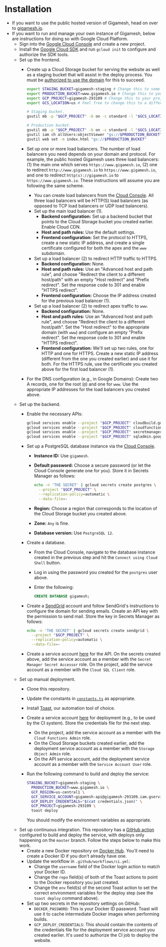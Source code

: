 # Installation

- If you want to use the public hosted version of Gigamesh, head on over to [gigamesh.io](https://www.gigamesh.io/).
- If you want to run and manage your own instance of Gigamesh, below are instructions for doing so with Google Cloud Platform.
  - Sign into the [Google Cloud Console](https://console.cloud.google.com/) and create a new project.
  - Install the [Google Cloud SDK](https://cloud.google.com/sdk/install) and run `gcloud init` to configure and authorize the SDK tools.
  - Set up the frontend.
    - Create up a Cloud Storage bucket for serving the website as well as a staging bucket that will assist in the deploy process. You must be [authorized to use the domain](https://cloud.google.com/storage/docs/domain-name-verification#who-can-create) for this to succeed.

      ```sh
      export STAGING_BUCKET=gigamesh-staging # Change this to some unique name.
      export PRODUCTION_BUCKET=www.gigamesh.io # Change this to your domain.
      export GCP_PROJECT=gigamesh-293109 # Change this to your project ID.
      export GCS_LOCATION=us # Feel free to change this to a different location.

      # Staging bucket.
      gsutil mb -p "$GCP_PROJECT" -b on -c standard -l "$GCS_LOCATION" "gs://$STAGING_BUCKET"

      # Production bucket.
      gsutil mb -p "$GCP_PROJECT" -b on -c standard -l "$GCS_LOCATION" "gs://$PRODUCTION_BUCKET"
      gsutil iam ch allUsers:objectViewer "gs://$PRODUCTION_BUCKET"
      gsutil web set -m index.html "gs://$PRODUCTION_BUCKET"
      ```
    - Set up one or more load balancers. The number of load balancers you need depends on your domain and protocol. For example, the public hosted Gigamesh uses three load balancers: (1) the main one which serves `https://www.gigamesh.io`, (2) one to redirect `http://www.gigamesh.io` to `https://www.gigamesh.io`, and one to redirect `http(s)://gigamesh.io` to `https://www.gigamesh.io`. These instructions will assume you are following the same scheme.
      - You can create load balancers from the [Cloud Console](https://console.cloud.google.com/net-services/loadbalancing/list). All three load balancers will be HTTP(S) load balancers (as opposed to TCP load balancers or UDP load balancers).
      - Set up the main load balancer (1).
        - **Backend configuration:** Set up a backend bucket that points to the Cloud Storage bucket you created earlier. Enable Cloud CDN.
        - **Host and path rules:** Use the default settings.
        - **Frontend configuration:** Set the protocol to HTTPS, create a new static IP address, and create a single certificate configured for both the apex and the `www` subdomain.
      - Set up a load balancer (2) to redirect HTTP traffic to HTTPS.
        - **Backend configuration:** None.
        - **Host and path rules:** Use an "Advanced host and path rule", and choose "Redirect the client to a different host/path" with an empty "Host redirect" and "Prefix redirect". Set the response code to 301 and enable "HTTPS redirect".
        - **Frontend configuration:** Choose the IP address created for the previous load balancer (1).
      - Set up a load balancer (2) to redirect apex traffic to `www`.
        - **Backend configuration:** None.
        - **Host and path rules:** Use an "Advanced host and path rule", and choose "Redirect the client to a different host/path". Set the "Host redirect" to the appropriate domain (with `www`) and configure an empty "Prefix redirect". Set the response code to 301 and enable "HTTPS redirect".
        - **Frontend configuration:** We'll set up two rules, one for HTTP and one for HTTPS. Create a new static IP address (different from the one you created earlier) and use it for both. For the HTTPS rule, use the certificate you created above for the first load balancer (1).
    - For the DNS configuration (e.g., in Google Domains): Create two A records, one for the root (`@`) and one for `www`. Use the appropriate IP addresses for the load balancers you created above.
  - Set up the backend.
    - Enable the necessary APIs:

      ```sh
      gcloud services enable --project "$GCP_PROJECT" cloudbuild.googleapis.com
      gcloud services enable --project "$GCP_PROJECT" cloudfunctions.googleapis.com
      gcloud services enable --project "$GCP_PROJECT" secretmanager.googleapis.com
      gcloud services enable --project "$GCP_PROJECT" sqladmin.googleapis.com
      ```
    - Set up a PostgreSQL database instance via the [Cloud Console](https://console.cloud.google.com/sql/create-instance-postgres).
      - **Instance ID:** Use `gigamesh`.
      - **Default password:** Choose a secure password (or let the Cloud Console generate one for you). Store it in Secrets Manager as follows:

        ```sh
        echo -n 'THE SECRET' | gcloud secrets create postgres \
          --project "$GCP_PROJECT" \
          --replication-policy=automatic \
          --data-file=-
        ```
      - **Region:** Choose a region that corresponds to the location of the Cloud Storage bucket you created above.
      - **Zone:** `Any` is fine.
      - **Database version:** Use `PostgreSQL 12`.
    - Create a database.
      - From the Cloud Console, navigate to the database instance created in the previous step and hit the `Connect using Cloud Shell` button.
      - Log in using the password you created for the `postgres` user above.
      - Enter the following:

        ```sql
        CREATE DATABASE gigamesh;
        ```
    - Create a [SendGrid](https://sendgrid.com/) account and follow SendGrid's instructions to configure the domain for sending emails. Create an API key with the permission to send mail. Store the key in Secrets Manager as follows:

      ```sh
      echo -n 'THE SECRET' | gcloud secrets create sendgrid \
        --project "$GCP_PROJECT" \
        --replication-policy=automatic \
        --data-file=-
      ```
    - Create a service account [here](https://console.cloud.google.com/apis/credentials/serviceaccountkey) for the API. On the secrets created above, add the service account as a member with the `Secret Manager Secret Accessor` role. On the project, add the service account as a member with the `Cloud SQL Client` role.
  - Set up manual deployment.
    - Clone this repository.
    - Update the constants in [`constants.ts`](https://github.com/stepchowfun/gigamesh/blob/master/shared/src/constants/constants.ts) as appropriate.
    - Install [Toast](https://github.com/stepchowfun/toast), our automation tool of choice.
    - Create a service account [here](https://console.cloud.google.com/apis/credentials/serviceaccountkey) for deployment (e.g., to be used by the CI system). Store the credentials file for the next step.
      - On the project, add the service account as a member with the `Cloud Functions Admin` role.
      - On the Cloud Storage buckets created earlier, add the deployment service account as a member with the `Storage Object Admin` role.
      - On the API service account, add the deployment service account as a member with the `Service Account User` role.
    - Run the following command to build and deploy the service:

      ```sh
      STAGING_BUCKET=gigamesh-staging \
        PRODUCTION_BUCKET=www.gigamesh.io \
        GCF_REGION=us-central1 \
        GCF_SERVICE_ACCOUNT=gigamesh-api@gigamesh-293109.iam.gserviceaccount.com \
        GCP_DEPLOY_CREDENTIALS="$(cat credentials.json)" \
        GCP_PROJECT=gigamesh-293109 \
        toast deploy
      ```

      You should modify the environment variables as appropriate.
  - Set up continuous integration. This repository has a [GitHub action](https://github.com/stepchowfun/gigamesh/blob/master/.github/workflows/ci.yml) configured to build and deploy the service, with deploys only happening on the `master` branch. Follow the steps below to make this work.
    - Create a new Docker repository on [Docker Hub](https://hub.docker.com/). You'll need to create a Docker ID if you don't already have one.
    - Update the workflow in `.github/workflows/ci.yml`:
      - Change the `username` field of the Docker login action to match your Docker ID.
      - Change the `repo` field(s) of both of the Toast actions to point to the Docker repository you just created.
      - Change the `env` field(s) of the second Toast action to set the correct environment variables for the deploy step (see the `toast deploy` command above).
    - Set up two secrets in the repository settings on GitHub:
      - `DOCKER_PASSWORD`: This is your Docker ID password. Toast will use it to cache intermediate Docker images when performing builds.
      - `GCP_DEPLOY_CREDENTIALS`: This should contain the contents of the credentials file for the deployment service account you created earlier. It's used to authorize the CI job to deploy the website.
